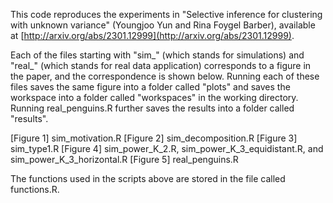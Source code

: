 This code reproduces the experiments in "Selective inference for clustering with unknown variance" (Youngjoo Yun and Rina Foygel Barber), available at [http://arxiv.org/abs/2301.12999](http://arxiv.org/abs/2301.12999). 

Each of the files starting with "sim_" (which stands for simulations) and "real_" (which stands for real data application) corresponds to a figure in the paper, and the correspondence is shown below. Running each of these files saves the same figure into a folder called "plots" and saves the workspace into a folder called "workspaces" in the working directory. Running real_penguins.R  further saves the results into a folder called "results". 

[Figure 1] sim_motivation.R
[Figure 2] sim_decomposition.R
[Figure 3] sim_type1.R
[Figure 4] sim_power_K_2.R, sim_power_K_3_equidistant.R, and sim_power_K_3_horizontal.R
[Figure 5] real_penguins.R

The functions used in the scripts above are stored in the file called functions.R.
